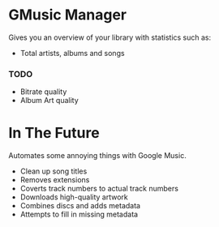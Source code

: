 GMusic Manager
==============

Gives you an overview of your library with statistics such as:
* Total artists, albums and songs

### TODO

* Bitrate quality
* Album Art quality

In The Future
=============

Automates some annoying things with Google Music.
* Clean up song titles
 * Removes extensions
 * Coverts track numbers to actual track numbers
* Downloads high-quality artwork
* Combines discs and adds metadata
* Attempts to fill in missing metadata
